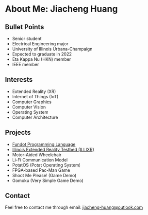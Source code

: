 # About Me: Jiacheng Huang

## Bullet Points

* Senior student
* Electrical Engineering major
* University of Illinois Urbana-Champaign
* Expected to graduate in 2022
* Eta Kappa Nu (HKN) member
* IEEE member

## Interests

* Extended Reality (XR)
* Internet of Things (IoT)
* Computer Graphics
* Computer Vision
* Operating System
* Computer Architecture

## Projects

* [Fundot Programming Language](https://fundot.github.io/fundot/)
* [Illinois Extended Reality Testbed (ILLIXR)](https://illixr.github.io/)
* Motor-Aided Wheelchair
* Li-Fi Communication Model
* PotatOS (Potat Operating System)
* FPGA-based Pac-Man Game
* Shoot Me Please! (Game Demo)
* Gomoku (Very Simple Game Demo)

## Contact

Feel free to contact me through email: <jiacheng-huang@outlook.com>
